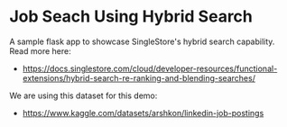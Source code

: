 # Job Seach Using Hybrid Search

A sample flask app to showcase SingleStore's hybrid search capability.
Read more here: 
- https://docs.singlestore.com/cloud/developer-resources/functional-extensions/hybrid-search-re-ranking-and-blending-searches/

We are using this dataset for this demo: 
- https://www.kaggle.com/datasets/arshkon/linkedin-job-postings
